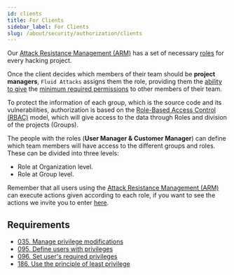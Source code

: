 ```yaml
---
id: clients
title: For Clients
sidebar_label: For Clients
slug: /about/security/authorization/clients
---
```


Our [Attack Resistance Management (ARM)](https://app.fluidattacks.com/)
has a set of necessary
[roles](/criteria/requirements/096)
for every hacking project.

Once the client decides
which members of their team should be **project managers**,
`Fluid Attacks` assigns them the role,
providing them
the [ability to give](/criteria/requirements/035)
the [minimum required permissions](/criteria/requirements/186)
to other members of their team.

To protect the
information of each group,
which is the source code
and its vulnerabilities,
authorization is based on the
[Role-Based Access Control (RBAC)](https://auth0.com/docs/manage-users/access-control/rbac)
model,
which will give access to the data
through Roles and division of the
projects (Groups).

The people with the roles
(**User Manager & Customer Manager**)
can define which team members
will have access to the different
groups and roles.
These can be divided into three levels:

- Role at Organization level.
- Role at Group level.

Remember that all users using the
[Attack Resistance Management (ARM)](https://app.fluidattacks.com/)
can execute actions given
according to each role,
if you want to see the
actions we invite you to enter
[here](/machine/web/groups/roles/#roles-table).

## Requirements

- [035. Manage privilege modifications](/criteria/requirements/035)
- [095. Define users with privileges](/criteria/requirements/095)
- [096. Set user's required privileges](/criteria/requirements/096)
- [186. Use the principle of least privilege](/criteria/requirements/186)
